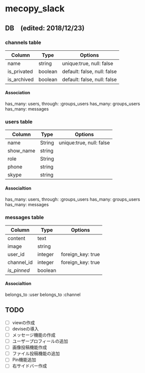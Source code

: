 # mecopy_slack
## DB　(edited: 2018/12/23)
### channels table

| Column   | Type     | Options  |
| -------- | -------- | -------- |
| name   | string   | unique:true, null: false          |
| is_privated   | boolean    | default: false, null: false          |
| is_archived   | boolean    | default: false, null: false          |

#### Association
has_many: users, through: :groups_users
has_many: groups_users
has_many: messages


### users table

| Column   | Type     | Options  |
| -------- | -------- | -------- |
| name     | String   |  unique:true, null: false    |
| show_name | string   |  |
| role | String    |          |
| phone | string |  |
| skype | string  |  |

#### Associaltion
has_many: users, through: :groups_users
has_many: groups_users
has_many: messages

### messages table
| Column   | Type     | Options  |
| -------- | -------- | -------- |
| content     | text     | |
| image    | string   | |
| user_id  | integer  | foreign_key: true|
| channel_id  | integer  | foreign_key: true|
| *is_pinned* | boolean  | |

#### Associaltion
belongs_to :user
belongs_to :channel


## TODO
- [ ] viewの作成
- [ ] deviseの導入
- [ ] メッセージ機能の作成
- [ ] ユーザープロフィールの追加
- [ ] 画像投稿機能作成
- [ ] ファイル投稿機能の追加
- [ ] Pin機能追加
- [ ] 右サイドバー作成